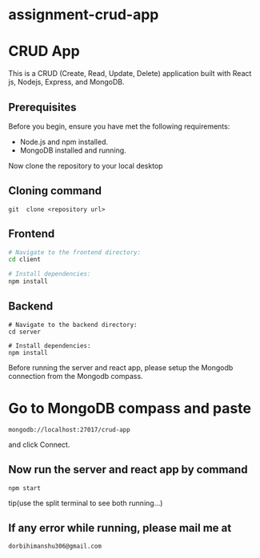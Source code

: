 # assignment-crud-app

# CRUD App

This is a CRUD (Create, Read, Update, Delete) application built with React js, Nodejs, Express, and MongoDB.

## Prerequisites

Before you begin, ensure you have met the following requirements:

- Node.js and npm installed.
- MongoDB installed and running.

Now clone the repository to your local desktop

## Cloning command

```
git  clone <repository url>
```

## Frontend 

```bash
# Navigate to the frontend directory:
cd client

# Install dependencies:
npm install


```
## Backend 

```
# Navigate to the backend directory:
cd server

# Install dependencies:
npm install

```


Before running the server and react app, please setup the Mongodb connection from the Mongodb compass.

# Go to MongoDB compass and paste
```
mongodb://localhost:27017/crud-app
```
and click Connect.


## Now run the server and react app by command


```
npm start 
```
tip(use the split terminal to see both running...)

## If any error while running, please mail me at
```
dorbihimanshu306@gmail.com
```
